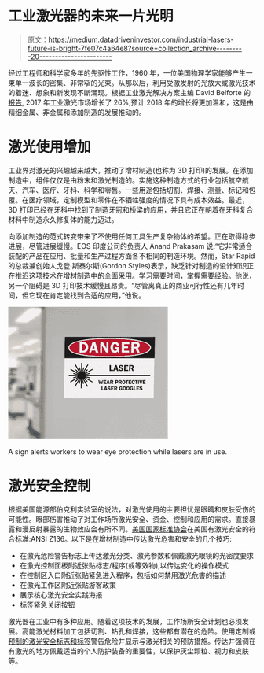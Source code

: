 # 工业激光器的未来一片光明

> 原文：<https://medium.datadriveninvestor.com/industrial-lasers-future-is-bright-7fe07c4a64e8?source=collection_archive---------20----------------------->

经过工程师和科学家多年的先驱性工作，1960 年，一位美国物理学家能够产生一束单一波长的密集、非常窄的光束。从那以后，利用受激发射的光放大或激光技术的着迷、想象和新发现不断涌现。根据工业激光解决方案主编 David Belforte 的[报告](https://www.industrial-lasers.com/articles/print/volume-33/issue-1/features/2017-was-a-great-year-for-industrial-lasers.html), 2017 年工业激光市场增长了 26%,预计 2018 年的增长将更加温和，这是由精细金属、非金属和添加制造的发展推动的。

# 激光使用增加

工业界对激光的兴趣越来越大，推动了增材制造(也称为 3D 打印)的发展。在添加制造中，组件仅仅是由粉末和激光制造的。实施这种制造方式的行业包括航空航天、汽车、医疗、牙科、科学和零售。一些用途包括切割、焊接、测量、标记和包覆。在医疗领域，定制模型和零件在不牺牲强度的情况下具有成本效益。最近，3D 打印已经在牙科中找到了制造牙冠和桥梁的应用，并且它正在朝着在牙科复合材料中制造永久修复体的能力迈进。

向添加制造的范式转变带来了不使用任何工具生产复杂物体的希望。正在取得稳步进展，尽管进展缓慢。EOS 印度公司的负责人 Anand Prakasam 说:“它非常适合装配的产品在应用、批量和生产过程方面各不相同的制造环境。然而，Star Rapid 的总裁兼创始人戈登·斯泰尔斯(Gordon Styles)表示，缺乏针对制造的设计知识正在推迟这项技术在增材制造中的全面采用。学习需要时间，掌握需要经验。他说，另一个阻碍是 3D 打印技术缓慢且昂贵。“尽管离真正的商业可行性还有几年时间，但它现在肯定能找到合适的应用，”他说。

![](img/e5e99670e891e1146a724b7608adb712.png)

A sign alerts workers to wear eye protection while lasers are in use.

# 激光安全控制

根据美国能源部伯克利实验室的说法，对激光使用的主要担忧是眼睛和皮肤受伤的可能性。眼部伤害推动了对工作场所激光安全、资金、控制和应用的需求。直接暴露和漫反射暴露的生物效应会有所不同。[美国国家标准协会](https://www.ansi.org/)在美国有激光安全的符合标准:ANSI Z136。以下是在增材制造中传达激光危害和安全的几个技巧:

*   在激光危险警告标志上传达激光分类、激光参数和佩戴激光眼镜的光密度要求
*   在激光控制面板附近张贴标志/程序(或等效物),以传达变化的操作模式
*   在控制区入口附近张贴紧急进入程序，包括如何禁用激光危害的描述
*   在激光工作区附近张贴游客政策
*   展示核心激光安全实践海报
*   标签紧急关闭按钮

激光器在工业中有多种应用。随着这项技术的发展，工作场所安全计划也必须发展。高能激光材料加工包括切割、钻孔和焊接，这些都有潜在的危险。使用定制或[预制的激光安全标志和标签](https://store.graphicproducts.com/en-us/duralabel/preprint/sl-chemical-hazard/laser)警告危险并显示与激光相关的预防措施。传达并强调在有激光的地方佩戴适当的个人防护装备的重要性，以保护灰尘颗粒、视力和皮肤等。